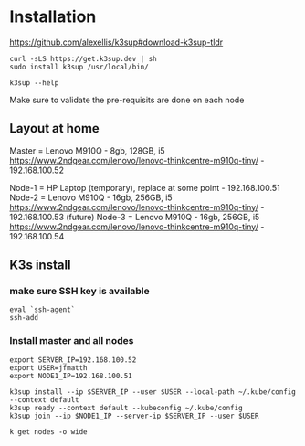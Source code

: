 # Installation

https://github.com/alexellis/k3sup#download-k3sup-tldr

```
curl -sLS https://get.k3sup.dev | sh
sudo install k3sup /usr/local/bin/

k3sup --help
```

Make sure to validate the pre-requisits are done on each node

## Layout at home

Master = Lenovo M910Q - 8gb, 128GB, i5  https://www.2ndgear.com/lenovo/lenovo-thinkcentre-m910q-tiny/  - 192.168.100.52

Node-1 = HP Laptop (temporary), replace at some point - 192.168.100.51
Node-2 = Lenovo M910Q - 16gb, 256GB, i5 https://www.2ndgear.com/lenovo/lenovo-thinkcentre-m910q-tiny/ - 192.168.100.53
(future) Node-3 = Lenovo M910Q - 16gb, 256GB, i5 https://www.2ndgear.com/lenovo/lenovo-thinkcentre-m910q-tiny/ - 192.168.100.54

## K3s install

### make sure SSH key is available
```
eval `ssh-agent`
ssh-add 
```

### Install master and all nodes
```
export SERVER_IP=192.168.100.52
export USER=jfmatth
export NODE1_IP=192.168.100.51

k3sup install --ip $SERVER_IP --user $USER --local-path ~/.kube/config --context default
k3sup ready --context default --kubeconfig ~/.kube/config
k3sup join --ip $NODE1_IP --server-ip $SERVER_IP --user $USER

k get nodes -o wide
```
